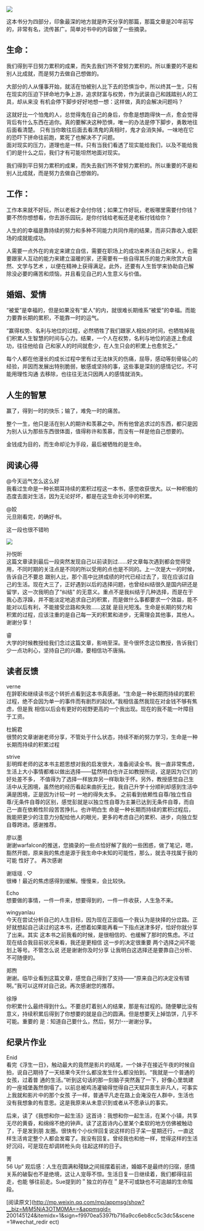 ![](_resources/生命是长期而持续的累积（2）image0.jpg)

这本书分为四部分，印象最深的地方就是昨天分享的那篇，那篇文章是20年前写的，非常有名，流传甚广。简单对书中的内容做了一些摘录。

## 生命：

我们得到平日努力累积的成果，而失去我们所不曾努力累积的。所以重要的不是和别人比成就，而是努力去做自己想做的。

大部分的人从懂事开始，就活在怕被别人比下去的恐惧当中，所以终其一生，只有在现实的压迫下拼命地力争上游，追求财富与权势，作为武装自己和践踏别人的工具，却从来没
有机会停下脚步好好地想一想：这样做，真的会解决问题吗？

这就好比一个怕鬼的人，总觉得鬼在自己的身后，你愈是想跑得快一点，愈会觉得背后有什么东西在追你。真的要解决这种恐惧，唯一的办法是停下脚步，勇敢地往后面看清楚。
只有当你敢往后面去看清鬼的真相时，鬼才会消失掉。一味地在它的恐吓下拼命往前跑，累死了也解决不了问题。  
面对现实的压力，道理也是一样。只有当我们看透了现实能给我们，以及不能给我们的是什么之后，我们才有可能坦然地面对现实。

我们得到平日努力累积的成果，而失去我们所不曾努力累积的。所以重要的不是和别人比成就，而是努力去做自己想做的。

## 工作：

工作本来就不好玩，所以老板才会付你钱；如果工作好玩，老板哪里需要付你钱？要不然你想想看，你去游乐园玩，是你付钱给老板还是老板付钱给你？

人生的的幸福是靠持续的努力和多种不同能力共同作用的结果，而非只靠收入或职场的成就能成功。

人需要一点外在的肯定来建立自信，需要在职场上的成功来养活自己和家人，也需要跟家人互动的能力来建立温暖的家，还需要有一些自得其乐的能力来欣赏大自然、文学与艺术
，以便在精神上获得满足。此外，还要有人生哲学来协助自己解除没必要的痛苦和烦恼，并且看见自己的人生意义与价值。

## 婚姻、爱情

“被爱”是幸福的，但是如果没有“爱人”的内，就很难长期维系“被爱”的幸福。而能力要靠长期的累积，不能靠一时的运气。

“赢得权势、名利与地位的过程，必然牺牲了我们跟家人相处的时间，也牺牲掉我们积累人生智慧的时间与心力。结果，一个人在权势，名利与地位的追逐上愈成功，往往他给自
己和家人的时间就愈少，在人生只会的积累上也愈贫乏。”

每个人都在他漫长的成长过程中里有过无法抹灭的伤痛，屈辱，感动等刻骨铭心的经验，并因而发展出特别脆弱，敏感或坚持的事，这些事是深刻的感情记忆，不可能用理性沟通
去移除，也往往无法只因两人的感情就消失。

## 人生的智慧

赢了，得到一时的快乐；输了，难免一时的痛苦。

整个一生，他只是活在别人的期许和羡慕之中。所有他曾追求过的东西，都只是因为别人认为那些东西很体面，值得称许和羡慕，而没有一样是他自己想要的。

金钱成为目的，而生命却沦为手段，最后被牺牲的是生命。

## 阅读心得

@今天运气怎么这么好  
我看过生命是一种长期耳持续的累积过程这一本书，感觉收获很大。以一种积极的态度去面对生活，因为无论好坏，都是在这生命长河中的积累。

@姣  
元旦刚看完，的确好书。

这一段也很不错哟

![](_resources/生命是长期而持续的累积（2）image1.jpg)

  

孙悦昕  
这篇文章读到最后一段突然发现自己以前读到过……好文章每次遇到都会觉得受用，不同时期的关注点是不同的所以受用的点也是不同的。上一次是大一的时候，告诉自己不要总
跟别人比，那个高中比拼成绩的时代已经过去了，现在应该过自己的生活。现在大三了，正好遇到以后的选择问题，也曾经纠结很久是国内研还是留学，这一次我明白了“纠结”
的无意义。重点不是我纠结于几种选择，而是在于我心态浮躁，并不能淡定地追求自己的积累，而是做什么事都要求一个效益，能不能对以后有利，不能接受岔路和失败……这就
是目光短浅。生命是长期的努力和积累的过程，应该注重的是自己每一天的积累和进步，无需理会其他事，其他人。 谢谢分享！

睿  
大学的时候教授给我们念过这篇文章，影响至深。至今很怀念这位教授，告诉我们少一点功利心，坚持自己的兴趣，要相信功不唐捐。

## 读者反馈

verne  
在辞职和继续读书这个转折点看到这本书真感谢。“生命是一种长期而持续的累积过程，绝不会因为单一的事件而有剧烈的起伏。”我相信虽然我现在对金钱不够有焦虑，但是我
相信以后会有更好的视野更高的一个我出现。现在的我不能一叶障目于工资。

杜婉君  
很赞的文章谢谢老师分享，不管处于什么状态，持续不断的努力学习，生命是一种长期而持续的积累过程

strive  
彭明辉老师的这本书主题思想对我的启发很大，准备阅读全书。我一直非常焦虑，生活上大小事情都难以做出选择——猛然明白也许正如教授所说，这是因为它们的好处差不多，
不值得为了选择一样放弃另一样耿耿于怀。另外，教授感觉自己生活中从无困境，虽然他的经历看起来曲折无比，我自己升学十分顺利却感到生活中满是困境，正是因为计较一时
一地的得失太多。 之前看到依赖性自尊/独立性自尊/无条件自尊的区别，感觉彭就是以独立性自尊为主兼已达到无条件自尊，而自己一直在依赖性阶段苦苦挣扎。也许明白生
命是一种长期而持续的累积过程后，我能把更少的注意力分配给他人的眼光，更多的考虑自己的累积、进步，向独立型自尊跨进。感谢推荐。

廖以墨  
谢谢warfalcon的推送，您摘录的一些点恰好解了我的一些困惑，做了笔记，嗯，豁然开朗，原来我的焦虑是源于我生命中未知的可能性，那么，就去寻找属于我的可能
性好了。 再次感谢

谢瑶瑶 . ♡  
很棒！最近的焦虑感得到缓解。慢慢来，会比较快。

Echo  
想要做的事情，一件一件来，想要得到的，一件一件收获，人生急不来。

wingyanlau  
今天在尝试分析自己的人生目标，因为现在正面临一个我认为是抉择的分岔路。正好就想起自己读过的这本书，还想着如果能再看一下指点迷津多好，恰好你就分享了出来。其实
这本书之前我看的时候，是很相信的、也缓解了那时的焦虑。不过现在结合我目前状况来看，我还是更相信 这一步的决定很重要 两个选择之间不能划上等号。不管怎么说
还是谢谢你及时分享 让我明白这选择还是要靠自己分析、不可随便的。

郑煦  
谢谢。临毕业看到这篇文章，感觉自己得到了支持——“原来自己的决定没有错啊。”我可以这样对自己说。再次感谢您的推荐。

徐琤  
你积累什么最终得到什么。不要总盯着别人的结果，那是有过程的。随便攀比没有意义，持续积累后得到了你想要的就是自己的圆满。但是想要天上掉馅饼，几乎不可能。重要的
是：知道自己要什么，然后，努力!---谢谢分享。

## 纪录片作业

Enid  
看完《浮生一日》，触动最大的竟然是影片的结尾，一个妹子在接近午夜的时候自拍，说自己期待了一天结果今天什么都没发生什么都没拍到。“我就是一个普通的女孩，过着普
通的生活。”听到这句话的那一刻脑子突然轰了一下，好像心里筑建的一座城堡轰然倒塌了。以前总被鸡汤灌输得觉得自己天赋异禀生非凡人，可事实上我就和影片中的那个女孩
子一样，普通平凡走在路上会淹没在人群中，生活也没有我想象的有意思。这是我原来从未意识到或者从不愿承认的事实。

后来，读了《我想和你一起生活》这首诗：我想和你一起生活，在某个小镇，共享无尽的黄昏，和绵绵不绝的钟声。读了这首诗内心里某个柔软的地方仿佛被触动了，于是发到朋
友圈。很快有个小伙伴回复说这样的日子呆一星期还行，一直这样生活肯定整个人都会发霉了。我没有回复。曾经我也和他一样，觉得这样的生活好沉闷，可是现在却调转枪头向
往起这样的日子。

菁  
56 Up“ 观后感：人生在圆满和殘缺之间摇摆着前进，婚姻不是最终的归宿，感情关系的破裂也不是绝境，这让人宠辱不惊。生活日复一日继续着，我们都得往前走，也能
够往前走。Sue提到的＂独立的存在＂是不可或缺也不可逾越的生命階段。

  

[阅读原文](http://mp.weixin.qq.com/mp/appmsg/show?__biz=MjM5NjA3OTM0MA==&appmsgid=
200145124&itemidx=1&sign=f9970ea5397fb716a9cc6eb8cc5c3dc5&scene=1#wechat_redir
ect)


